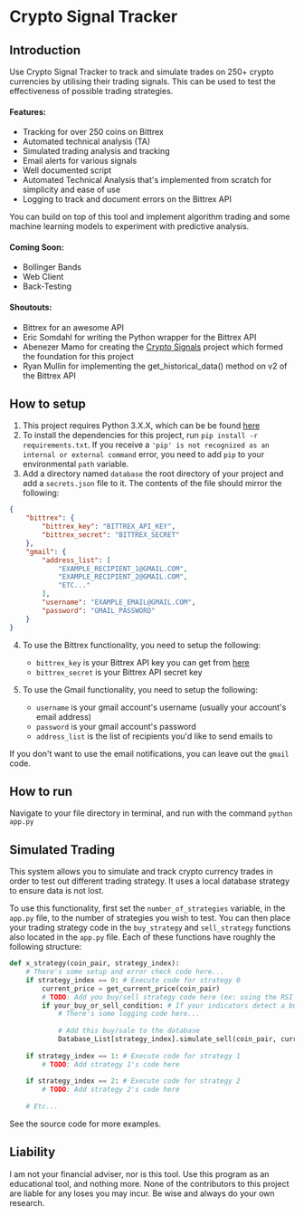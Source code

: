 # Crypto Signal Tracker

## Introduction

Use Crypto Signal Tracker to track and simulate trades on 250+ crypto currencies by utilising their trading signals. This can be used to test the effectiveness of possible trading strategies.

#### Features:
* Tracking for over 250 coins on Bittrex
* Automated technical analysis (TA)
* Simulated trading analysis and tracking
* Email alerts for various signals
* Well documented script
* Automated Technical Analysis that's implemented from scratch for simplicity and ease of use
* Logging to track and document errors on the Bittrex API

You can build on top of this tool and implement algorithm trading and some machine learning models to experiment with predictive analysis.

#### Coming Soon:
* Bollinger Bands
* Web Client
* Back-Testing


#### Shoutouts:
* Bittrex for an awesome API
* Eric Somdahl for writing the Python wrapper for the Bittrex API
* Abenezer Mamo for creating the [Crypto Signals](https://github.com/AbenezerMamo/crypto-signal) project which formed the foundation for this project
* Ryan Mullin for implementing the get_historical_data() method on v2 of the Bittrex API

## How to setup
1) This project requires Python 3.X.X, which can be be found [here](https://www.python.org/ftp/python/3.6.3/python-3.6.3.exe)
2) To install the dependencies for this project, run `pip install -r requirements.txt`. If you receive a `'pip' is not recognized as an internal or external command` error, you need to add `pip` to your environmental `path` variable.
3) Add a directory named `database` the root directory of your project and add a `secrets.json` file to it. The contents of the file should mirror the following:

```json
{
    "bittrex": {
        "bittrex_key": "BITTREX_API_KEY",
        "bittrex_secret": "BITTREX_SECRET"
    },
    "gmail": {
        "address_list": [
            "EXAMPLE_RECIPIENT_1@GMAIL.COM",
            "EXAMPLE_RECIPIENT_2@GMAIL.COM",
            "ETC..."
        ],
        "username": "EXAMPLE_EMAIL@GMAIL.COM",
        "password": "GMAIL_PASSWORD"
    }
}
```

4) To use the Bittrex functionality, you need to setup the following:
     * `bittrex_key` is your Bittrex API key you can get from [here](https://bittrex.com/Manage#sectionApi)
     * `bittrex_secret` is your Bittrex API secret key

5) To use the Gmail functionality, you need to setup the following:
     * `username` is your gmail account's username (usually your account's email address)
     * `password` is your gmail account's password
     * `address_list` is the list of recipients you'd like to send emails to

If you don't want to use the email notifications, you can leave out the `gmail` code.

## How to run
Navigate to your file directory in terminal, and run with the command `python app.py`

## Simulated Trading
This system allows you to simulate and track crypto currency trades in order to test out different trading strategy. It uses a local database strategy to ensure data is not lost.

To use this functionality, first set the `number_of_strategies` variable, in the `app.py` file, to the number of strategies you wish to test.
You can then place your trading strategy code in the `buy_strategy` and `sell_strategy` functions also located in the `app.py` file.
Each of these functions have roughly the following structure:
```python
def x_strategy(coin_pair, strategy_index):
    # There's some setup and error check code here...
    if strategy_index == 0: # Execute code for strategy 0
        current_price = get_current_price(coin_pair)
        # TODO: Add you buy/sell strategy code here (ex: using the RSI and/or 24 hour trading volume)
        if your_buy_or_sell_condition: # If your indicators detect a buy/sell, add a simulated buy/sell to the database
            # There's some logging code here...
            
            # Add this buy/sale to the database
            Database_List[strategy_index].simulate_sell(coin_pair, current_price)
            
    if strategy_index == 1: # Execute code for strategy 1
        # TODO: Add strategy 1's code here
        
    if strategy_index == 2: # Execute code for strategy 2
        # TODO: Add strategy 2's code here
        
    # Etc...

```

See the source code for more examples.


## Liability
I am not your financial adviser, nor is this tool. Use this program as an educational tool, and nothing more. None of the contributors to this project are liable for any loses you may incur. Be wise and always do your own research.
